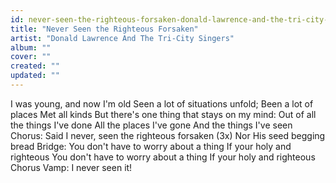 ```yaml
---
id: never-seen-the-righteous-forsaken-donald-lawrence-and-the-tri-city-singers
title: "Never Seen the Righteous Forsaken"
artist: "Donald Lawrence And The Tri-City Singers"
album: ""
cover: ""
created: ""
updated: ""
---
```


I was young, and now I'm old
Seen a lot of situations unfold;
Been a lot of places
Met all kinds
But there's one thing that stays on my mind:
Out of all the things I've done
All the places I've gone
And the things I've seen
Chorus:
Said I never, seen the righteous forsaken (3x)
Nor His seed begging bread
Bridge:
You don't have to worry about a thing
If your holy and righteous
You don't have to worry about a thing
If your holy and righteous
Chorus
Vamp:
I never seen it!